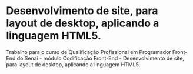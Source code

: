 # Desenvolvimento de site, para layout de desktop, aplicando a linguagem HTML5.
Trabalho para o curso de Qualificação Profissional em Programador Front-End do Senai - módulo Codificação Front-End - Desenvolvimento de site, para layout de desktop, aplicando a linguagem HTML5.

